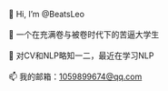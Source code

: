 👋 Hi, I’m @BeatsLeo<br><br>
👀 一个在充满卷与被卷时代下的苦逼大学生<br><br>
🌱 对CV和NLP略知一二，最近在学习NLP<br><br>
📫 我的邮箱：1059899674@qq.com<br><br>

